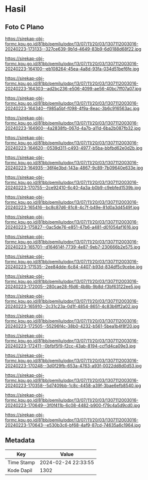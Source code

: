 # Hasil

## Foto C Plano

https://sirekap-obj-formc.kpu.go.id/81bb/pemilu/pdpr/13/07/11/20/03/1307112003016-20240223-173133--327ce639-9b1d-4649-83b9-6d0188d68f22.jpg

https://sirekap-obj-formc.kpu.go.id/81bb/pemilu/pdpr/13/07/11/20/03/1307112003016-20240223-164100--eb108264-45ea-4a8d-93fa-034d51bef6fe.jpg

https://sirekap-obj-formc.kpu.go.id/81bb/pemilu/pdpr/13/07/11/20/03/1307112003016-20240223-164303--ad2bc236-e506-4099-ae56-40bc7ff07a07.jpg

https://sirekap-obj-formc.kpu.go.id/81bb/pemilu/pdpr/13/07/11/20/03/1307112003016-20240223-164340--f985a5bf-f098-4f9a-8eac-3b6c916563ac.jpg

https://sirekap-obj-formc.kpu.go.id/81bb/pemilu/pdpr/13/07/11/20/03/1307112003016-20240223-164900--4a2838fb-067d-4a7b-a11d-6ba2b087fb32.jpg

https://sirekap-obj-formc.kpu.go.id/81bb/pemilu/pdpr/13/07/11/20/03/1307112003016-20240223-164620--0539d311-c493-4977-b5ba-bbfbd62e0d2b.jpg

https://sirekap-obj-formc.kpu.go.id/81bb/pemilu/pdpr/13/07/11/20/03/1307112003016-20240223-164935--36f4e3bd-143a-4867-9c89-7b09640e633e.jpg

https://sirekap-obj-formc.kpu.go.id/81bb/pemilu/pdpr/13/07/11/20/03/1307112003016-20240223-170755--2ce92410-6c40-4a3a-b0b9-c9ebfed1539b.jpg

https://sirekap-obj-formc.kpu.go.id/81bb/pemilu/pdpr/13/07/11/20/03/1307112003016-20240223-165416--bc8c87d6-81c8-4c7f-b49e-81d0a3d4549f.jpg

https://sirekap-obj-formc.kpu.go.id/81bb/pemilu/pdpr/13/07/11/20/03/1307112003016-20240223-175827--0ac5de76-e851-47b6-a481-d01054af1616.jpg

https://sirekap-obj-formc.kpu.go.id/81bb/pemilu/pdpr/13/07/11/20/03/1307112003016-20240223-165701--d164614f-7739-4e87-9eb7-230666b2e575.jpg

https://sirekap-obj-formc.kpu.go.id/81bb/pemilu/pdpr/13/07/11/20/03/1307112003016-20240223-171535--2ee84dde-6c84-4407-b93d-834df5c9cebe.jpg

https://sirekap-obj-formc.kpu.go.id/81bb/pemilu/pdpr/13/07/11/20/03/1307112003016-20240223-172005--280cae28-f6d6-4b8b-9b8d-f3bf63122ee5.jpg

https://sirekap-obj-formc.kpu.go.id/81bb/pemilu/pdpr/13/07/11/20/03/1307112003016-20240223-165910--2c31c23a-0d1f-4854-8651-4c83b6ff2a02.jpg

https://sirekap-obj-formc.kpu.go.id/81bb/pemilu/pdpr/13/07/11/20/03/1307112003016-20240223-172505--55296f4c-38b0-4232-b561-5bea1b4f8f20.jpg

https://sirekap-obj-formc.kpu.go.id/81bb/pemilu/pdpr/13/07/11/20/03/1307112003016-20240223-172411--0bfbf5f9-f2cc-43ab-8194-ccf1d4ca09e3.jpg

https://sirekap-obj-formc.kpu.go.id/81bb/pemilu/pdpr/13/07/11/20/03/1307112003016-20240223-170248--3d0f29fb-653a-4763-a93f-0022dd8d0d53.jpg

https://sirekap-obj-formc.kpu.go.id/81bb/pemilu/pdpr/13/07/11/20/03/1307112003016-20240223-170358--5d7409bb-1c8c-4458-a39f-3bae6efb8540.jpg

https://sirekap-obj-formc.kpu.go.id/81bb/pemilu/pdpr/13/07/11/20/03/1307112003016-20240223-170649--3f0f411b-6c08-4482-b900-f79c4a5d9cd0.jpg

https://sirekap-obj-formc.kpu.go.id/81bb/pemilu/pdpr/13/07/11/20/03/1307112003016-20240223-170643--e530b3c6-bf68-4af9-87cd-74635a6c1964.jpg


## Metadata

| Key        | Value               |
| ---------- | ------------------- |
| Time Stamp | 2024-02-24 22:33:55 |
| Kode Dapil | 1302                |



